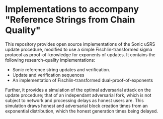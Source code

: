 # Implementations to accompany "Reference Strings from Chain Quality"

This repository provides open source implementations of the Sonic uSRS update
procedure, modified to use a simple Fischlin-transformed sigma protocol as
proof-of-knowledge for exponents of updates. It contains the following
research-quality implementations:

* Sonic reference string updates and verification.
* Update and verification sequences
* An implementation of Fischlin-transformed dual-proof-of-exponents

Further, it provides a simulation of the optimal adversarial attack on the
update procedure; that of an independant adversarial fork, which is not subject
to network and processing delays as honest users are. This simulation draws
honest and adversarial block creation times from an exponential distribution,
which the honest generation times being delayed.
